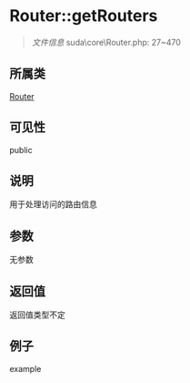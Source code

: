 # Router::getRouters



> *文件信息* suda\core\Router.php: 27~470

## 所属类 

[Router](../Router.md)

## 可见性

 public 

## 说明

用于处理访问的路由信息


## 参数


无参数


## 返回值

返回值类型不定


## 例子

example